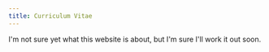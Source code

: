```yaml
---
title: Curriculum Vitae
---
```


I'm not sure yet what this website is about, but I'm sure I'll work it out soon.
